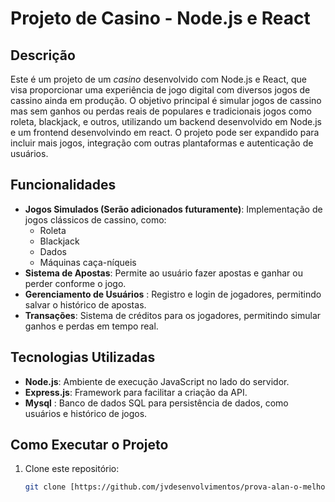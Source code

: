 # Projeto de Casino - Node.js e React

## Descrição

Este é um projeto de um *casino* desenvolvido com Node.js e React, que visa proporcionar uma experiência de jogo digital com diversos jogos de cassino ainda em produção. O objetivo principal é simular jogos de cassino mas sem ganhos ou perdas reais de populares e tradicionais jogos como roleta, blackjack, e outros, utilizando um backend desenvolvido em Node.js e um frontend desenvolvindo em react. O projeto pode ser expandido para incluir mais jogos, integração com outras plantaformas e autenticação de usuários.

## Funcionalidades

- **Jogos Simulados (Serão adicionados futuramente)**: Implementação de jogos clássicos de cassino, como:
  - Roleta
  - Blackjack
  - Dados
  - Máquinas caça-níqueis
- **Sistema de Apostas**: Permite ao usuário fazer apostas e ganhar ou perder conforme o jogo.
- **Gerenciamento de Usuários** : Registro e login de jogadores, permitindo salvar o histórico de apostas.
- **Transações**: Sistema de créditos para os jogadores, permitindo simular ganhos e perdas em tempo real.

## Tecnologias Utilizadas

- **Node.js**: Ambiente de execução JavaScript no lado do servidor.
- **Express.js**: Framework para facilitar a criação da API.
- **Mysql** : Banco de dados SQL para persistência de dados, como usuários e histórico de jogos.

## Como Executar o Projeto

1. Clone este repositório:
   ```bash
   git clone [https://github.com/jvdesenvolvimentos/prova-alan-o-melhor-professor.git
